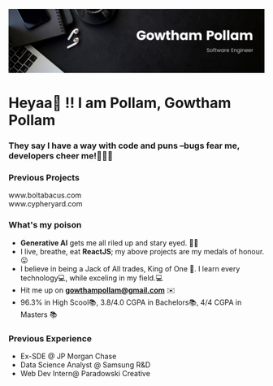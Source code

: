 ![Gowtham Pollam](https://github.com/Murgowt/Murgowt/blob/387409fb4ff29ec534f8d60f4aacaee9d7cdb125/Gowtham.jpeg)
<p align="center">
  <h1>Heyaa👋 !! I am Pollam, Gowtham Pollam</h1>

<h3>They say I have a way with code and puns –bugs fear me, developers cheer me!🐞👨‍💻</h3>
<h3>Previous Projects</h3>
www.boltabacus.com 
<br>
www.cypheryard.com

<br>
<h3>What's my poison</h3>
<ul>
  <li><b>Generative AI</b> gets me all riled up and stary eyed. 🤩🤩</li>
  <li>I live, breathe, eat <b>ReactJS</b>; my above projects are my medals of honour.😛</li>
  <li>I believe in being a Jack of All trades, King of One 👑. I learn every technology💻, while exceling in my field.💻</li>
  <li>Hit me up on <u><b>gowthampollam@gmail.com</b></u> ✉️</li>
  <li>96.3% in High Scool📚, 3.8/4.0 CGPA in Bachelors📚, 4/4 CGPA in Masters 📚 </li>
</ul>
<h3>Previous Experience</h3>
<ul>
  
  <li>Ex-SDE @ JP Morgan Chase </li>
  <li>Data Science Analyst @ Samsung R&D</li>
  <li>Web Dev Intern@ Paradowski Creative </li>
</ul>
</p>
